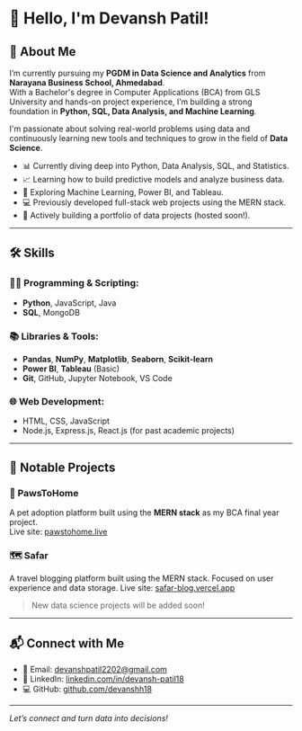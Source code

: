 # 👋 Hello, I'm Devansh Patil!

## 📍 About Me

I’m currently pursuing my **PGDM in Data Science and Analytics** from **Narayana Business School, Ahmedabad**.  
With a Bachelor's degree in Computer Applications (BCA) from GLS University and hands-on project experience, I’m building a strong foundation in **Python, SQL, Data Analysis, and Machine Learning**.

I'm passionate about solving real-world problems using data and continuously learning new tools and techniques to grow in the field of **Data Science**.

- 📊 Currently diving deep into Python, Data Analysis, SQL, and Statistics.
- 📈 Learning how to build predictive models and analyze business data.
- 🧠 Exploring Machine Learning, Power BI, and Tableau.
- 💻 Previously developed full-stack web projects using the MERN stack.
- 🎯 Actively building a portfolio of data projects (hosted soon!).

---

## 🛠️ Skills

### 👨‍💻 Programming & Scripting:
- **Python**, JavaScript, Java  
- **SQL**, MongoDB

### 📚 Libraries & Tools:
- **Pandas**, **NumPy**, **Matplotlib**, **Seaborn**, **Scikit-learn**  
- **Power BI**, **Tableau** (Basic)  
- **Git**, GitHub, Jupyter Notebook, VS Code

### 🌐 Web Development:
- HTML, CSS, JavaScript  
- Node.js, Express.js, React.js (for past academic projects)

---

## 📂 Notable Projects

### 🐾 PawsToHome
A pet adoption platform built using the **MERN stack** as my BCA final year project.  
Live site: [pawstohome.live](https://pawstohome.live)

### 🗺️ Safar
A travel blogging platform built using the MERN stack. Focused on user experience and data storage.
Live site: [safar-blog.vercel.app](https://safar-blog.vercel.app)

> New data science projects will be added soon!

---

## 📬 Connect with Me

- 📧 Email: [devanshpatil2202@gmail.com](mailto:devanshpatil2202@gmail.com)  
- 💼 LinkedIn: [linkedin.com/in/devansh-patil18](https://www.linkedin.com/in/devansh-patil18)  
- 💻 GitHub: [github.com/devanshh18](https://github.com/devanshh18)

---

*Let’s connect and turn data into decisions!*
